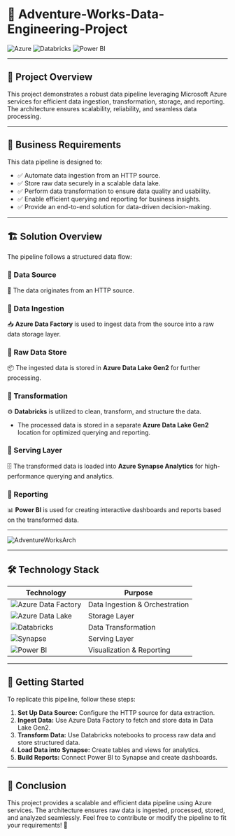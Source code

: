# 🚀 Adventure-Works-Data-Engineering-Project
![Azure](https://img.shields.io/badge/Microsoft%20Azure-0089D6?style=for-the-badge&logo=microsoft-azure&logoColor=white)
![Databricks](https://img.shields.io/badge/Databricks-FF3621?style=for-the-badge&logo=databricks&logoColor=white)
![Power BI](https://img.shields.io/badge/Power%20BI-F2C811?style=for-the-badge&logo=power-bi&logoColor=black)

---

## 📌 Project Overview
This project demonstrates a robust data pipeline leveraging Microsoft Azure services for efficient data ingestion, transformation, storage, and reporting. The architecture ensures scalability, reliability, and seamless data processing.

---

## 🎯 Business Requirements
This data pipeline is designed to:
- ✅ Automate data ingestion from an HTTP source.
- ✅ Store raw data securely in a scalable data lake.
- ✅ Perform data transformation to ensure data quality and usability.
- ✅ Enable efficient querying and reporting for business insights.
- ✅ Provide an end-to-end solution for data-driven decision-making.

---

## 🏗️ Solution Overview
The pipeline follows a structured data flow:

### 🔹 Data Source
📡 The data originates from an HTTP source.

### 🔹 Data Ingestion
📥 **Azure Data Factory** is used to ingest data from the source into a raw data storage layer.

### 🔹 Raw Data Store
📦 The ingested data is stored in **Azure Data Lake Gen2** for further processing.

### 🔹 Transformation
⚙️ **Databricks** is utilized to clean, transform, and structure the data.
- The processed data is stored in a separate **Azure Data Lake Gen2** location for optimized querying and reporting.

### 🔹 Serving Layer
🗄️ The transformed data is loaded into **Azure Synapse Analytics** for high-performance querying and analytics.

### 🔹 Reporting
📊 **Power BI** is used for creating interactive dashboards and reports based on the transformed data.

---
![AdventureWorksArch](https://github.com/user-attachments/assets/9260225e-9bde-4abf-850d-4641cdf8b1e2)


---

## 🛠️ Technology Stack
| Technology       | Purpose                   |
|-----------------|---------------------------|
| ![Azure Data Factory](https://img.shields.io/badge/Azure%20Data%20Factory-0089D6?style=flat&logo=microsoft-azure&logoColor=white) | Data Ingestion & Orchestration |
| ![Azure Data Lake](https://img.shields.io/badge/Azure%20Data%20Lake-0089D6?style=flat&logo=microsoft-azure&logoColor=white) | Storage Layer |
| ![Databricks](https://img.shields.io/badge/Databricks-FF3621?style=flat&logo=databricks&logoColor=white) | Data Transformation |
| ![Synapse](https://img.shields.io/badge/Azure%20Synapse-0089D6?style=flat&logo=microsoft-azure&logoColor=white) | Serving Layer |
| ![Power BI](https://img.shields.io/badge/Power%20BI-F2C811?style=flat&logo=power-bi&logoColor=black) | Visualization & Reporting |

---

## 📝 Getting Started
To replicate this pipeline, follow these steps:

1. **Set Up Data Source:** Configure the HTTP source for data extraction.
2. **Ingest Data:** Use Azure Data Factory to fetch and store data in Data Lake Gen2.
3. **Transform Data:** Use Databricks notebooks to process raw data and store structured data.
4. **Load Data into Synapse:** Create tables and views for analytics.
5. **Build Reports:** Connect Power BI to Synapse and create dashboards.

---

## 🎯 Conclusion
This project provides a scalable and efficient data pipeline using Azure services. The architecture ensures raw data is ingested, processed, stored, and analyzed seamlessly. Feel free to contribute or modify the pipeline to fit your requirements! 🚀


